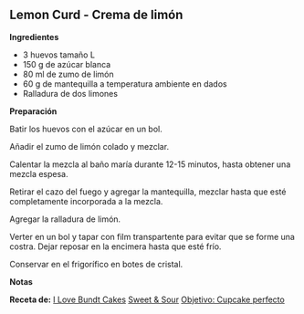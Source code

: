 ## Lemon Curd - Crema de limón

**Ingredientes**

- 3 huevos tamaño L
- 150 g de azúcar blanca
- 80 ml de zumo de limón
- 60 g de mantequilla a temperatura ambiente en dados
- Ralladura de dos limones

**Preparación**

Batir los huevos con el azúcar en un bol.

Añadir el zumo de limón colado y mezclar.

Calentar la mezcla al baño maría durante 12-15 minutos, hasta obtener una mezcla espesa.

Retirar el cazo del fuego y agregar la mantequilla, mezclar hasta que esté completamente incorporada a la mezcla.

Agregar la ralladura de limón.

Verter en un bol y tapar con film transpartente para evitar que se forme una costra. Dejar reposar en la encimera hasta que esté frío.

Conservar en el frigorífico en botes de cristal.

**Notas**

**Receta de:** [I Love Bundt Cakes](http://ilovebundtcakes.blogspot.com.es/2015/07/lemon-curd.html)
[Sweet & Sour](http://sweetandsour.es/lemon-curd)
[Objetivo: Cupcake perfecto](http://www.objetivocupcake.com/2015/09/lemon-curd-o-como-aprovechar-6-yemas.html)